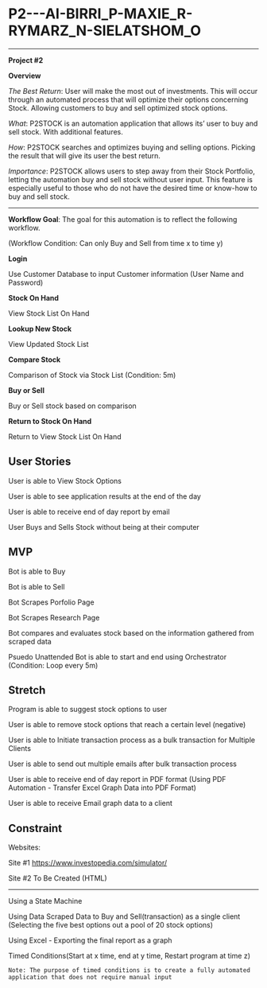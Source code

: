 # P2---AI-BIRRI_P-MAXIE_R-RYMARZ_N-SIELATSHOM_O
------------------------------------------------

**Project #2**

**Overview**

_The Best Return_: User will make the most out of investments. 
This will occur through an automated process that will optimize their options concerning Stock.
Allowing customers to buy and sell optimized stock options.

_What_: P2STOCK is an automation application that allows its’ user to buy and sell stock. With additional features.

_How_: P2STOCK searches and optimizes buying and selling options. Picking the result that will give its user the best return.

_Importance_: P2STOCK allows users to step away from their Stock Portfolio, letting the automation buy and sell stock without user input. This feature is especially useful to those who do not have the desired time or know-how to buy and sell stock. 

----

**Workflow Goal**: The goal for this automation is to reflect the following workflow.

(Workflow Condition: Can only Buy and Sell from time x to time y)

**Login**

Use Customer Database to input Customer information (User Name and Password)

**Stock On Hand**

View Stock List On Hand

**Lookup New Stock**

View Updated Stock List

**Compare Stock**

Comparison of Stock via Stock List (Condition: 5m)

**Buy or Sell**

Buy or Sell stock based on comparison

**Return to Stock On Hand**

Return to View Stock List On Hand

**User Stories**
---

User is able to View Stock Options

User is able to see application results at the end of the day

User is able to receive end of day report by email

User Buys and Sells Stock without being at their computer

MVP
--------------

Bot is able to Buy

Bot is able to Sell

Bot Scrapes Porfolio Page 

Bot Scrapes Research Page

Bot compares and evaluates stock based on the information gathered from scraped data

Psuedo Unattended Bot is able to start and end using Orchestrator (Condition: Loop every 5m)

**Stretch**
--------------
Program is able to suggest stock options to user

User is able to remove stock options that reach a certain level (negative)

User is able to Initiate transaction process as a bulk transaction for Multiple Clients

User is able to send out multiple emails after bulk transaction process

User is able to receive end of day report in PDF format (Using PDF Automation - Transfer Excel Graph Data into PDF Format)

User is able to receive Email graph data to a client 

**Constraint**
--------------
Websites:

Site #1
https://www.investopedia.com/simulator/

Site #2
To Be Created (HTML)

----

Using a State Machine

Using Data Scraped Data to Buy and Sell(transaction) as a single client (Selecting the five best options out a pool of 20 stock options)

Using Excel - Exporting the final report as a graph

Timed Conditions(Start at x time, end at y time, Restart program at time z)

	Note: The purpose of timed conditions is to create a fully automated application that does not require manual input
